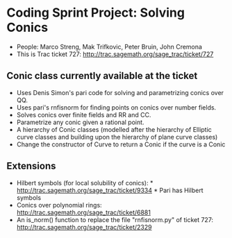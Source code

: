 

# Coding Sprint Project: Solving Conics

* People: Marco Streng, Mak Trifkovic, Peter Bruin, John Cremona  
* This is Trac ticket 727: <a href="http://trac.sagemath.org/sage_trac/ticket/727">http://trac.sagemath.org/sage_trac/ticket/727</a> 

## Conic class currently available at the ticket

* Uses Denis Simon's pari code for solving and parametrizing conics over QQ. 
* Uses pari's rnfisnorm for finding points on conics over number fields. 
* Solves conics over finite fields and RR and CC. 
* Parametrize any conic given a rational point. 
* A hierarchy of Conic classes (modelled after the hierarchy of Elliptic curve classes and building upon the hierarchy of plane curve classes) 
* Change the constructor of Curve to return a Conic if the curve is a Conic 

## Extensions

* Hilbert symbols (for local solubility of conics): 
      * <a href="http://trac.sagemath.org/sage_trac/ticket/9334">http://trac.sagemath.org/sage_trac/ticket/9334</a> 
      * Pari has Hilbert symbols 
* Conics over polynomial rings: <a href="http://trac.sagemath.org/sage_trac/ticket/6881">http://trac.sagemath.org/sage_trac/ticket/6881</a> 
* An is_norm() function to replace the file "rnfisnorm.py" of ticket 727: <a href="http://trac.sagemath.org/sage_trac/ticket/2329">http://trac.sagemath.org/sage_trac/ticket/2329</a> 